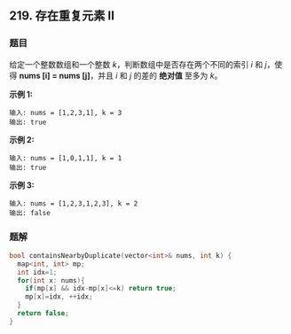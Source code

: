 ## 219. 存在重复元素 II

### 题目

给定一个整数数组和一个整数 *k*，判断数组中是否存在两个不同的索引 *i* 和 *j*，使得 **nums [i] = nums [j]**，并且 *i* 和 *j* 的差的 **绝对值** 至多为 *k*。

**示例 1:**

```
输入: nums = [1,2,3,1], k = 3
输出: true
```

**示例 2:**

```
输入: nums = [1,0,1,1], k = 1
输出: true
```

**示例 3:**

```
输入: nums = [1,2,3,1,2,3], k = 2
输出: false
```

### 题解

```cpp
bool containsNearbyDuplicate(vector<int>& nums, int k) {
  map<int, int> mp;
  int idx=1;
  for(int x: nums){
    if(mp[x] && idx-mp[x]<=k) return true;
    mp[x]=idx, ++idx;
  }
  return false;
}
```